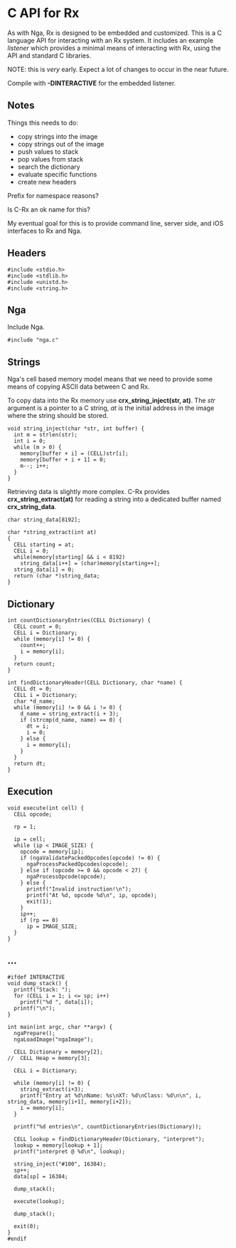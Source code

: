 # C API for Rx

As with Nga, Rx is designed to be embedded and customized. This is a C language API for interacting with an Rx system. It includes an example *listener* which provides a minimal means of interacting with Rx, using the API and standard C libraries.

NOTE: this is *very* early. Expect a lot of changes to occur in the near future.

Compile with **-DINTERACTIVE** for the embedded listener.

## Notes

Things this needs to do:

* copy strings into the image
* copy strings out of the image
* push values to stack
* pop values from stack
* search the dictionary
* evaluate specific functions
* create new headers

Prefix for namespace reasons?

Is C-Rx an ok name for this?

My eventual goal for this is to provide command line, server side, and iOS interfaces to Rx and Nga.

## Headers

````
#include <stdio.h>
#include <stdlib.h>
#include <unistd.h>
#include <string.h>
````

## Nga

Include Nga.

````
#include "nga.c"
````

## Strings

Nga's cell based memory model means that we need to provide some means of copying ASCII data between C and Rx.

To copy data into the Rx memory use **crx\_string\_inject(str, at)**. The *str* argument is a pointer to a C string, *at* is the initial address in the image where the string should be stored.

````
void string_inject(char *str, int buffer) {
  int m = strlen(str);
  int i = 0;
  while (m > 0) {
    memory[buffer + i] = (CELL)str[i];
    memory[buffer + i + 1] = 0;
    m--; i++;
  }
}
````

Retrieving data is slightly more complex. C-Rx provides **crx\_string\_extract(at)** for reading a string into a dedicated buffer named **crx\_string\_data**.

````
char string_data[8192];

char *string_extract(int at)
{
  CELL starting = at;
  CELL i = 0;
  while(memory[starting] && i < 8192)
    string_data[i++] = (char)memory[starting++];
  string_data[i] = 0;
  return (char *)string_data;
}
````

## Dictionary

````
int countDictionaryEntries(CELL Dictionary) {
  CELL count = 0;
  CELL i = Dictionary;
  while (memory[i] != 0) {
    count++;
    i = memory[i];
  }
  return count;
}

int findDictionaryHeader(CELL Dictionary, char *name) {
  CELL dt = 0;
  CELL i = Dictionary;
  char *d_name;
  while (memory[i] != 0 && i != 0) {
    d_name = string_extract(i + 3);
    if (strcmp(d_name, name) == 0) {
      dt = i;
      i = 0;
    } else {
      i = memory[i];
    }
  }
  return dt;
}
````

## Execution

````
void execute(int cell) {
  CELL opcode;

  rp = 1;

  ip = cell;
  while (ip < IMAGE_SIZE) {
    opcode = memory[ip];
    if (ngaValidatePackedOpcodes(opcode) != 0) {
      ngaProcessPackedOpcodes(opcode);
    } else if (opcode >= 0 && opcode < 27) {
      ngaProcessOpcode(opcode);
    } else {
      printf("Invalid instruction!\n");
      printf("At %d, opcode %d\n", ip, opcode);
      exit(1);
    }
    ip++;
    if (rp == 0)
      ip = IMAGE_SIZE;
  }
}
````

## ...

````
#ifdef INTERACTIVE
void dump_stack() {
  printf("Stack: ");
  for (CELL i = 1; i <= sp; i++)
    printf("%d ", data[i]);
  printf("\n");
}

int main(int argc, char **argv) {
  ngaPrepare();
  ngaLoadImage("ngaImage");

  CELL Dictionary = memory[2];
//  CELL Heap = memory[3];

  CELL i = Dictionary;

  while (memory[i] != 0) {
    string_extract(i+3);
    printf("Entry at %d\nName: %s\nXT: %d\nClass: %d\n\n", i, string_data, memory[i+1], memory[i+2]);
    i = memory[i];
  }

  printf("%d entries\n", countDictionaryEntries(Dictionary));

  CELL lookup = findDictionaryHeader(Dictionary, "interpret");
  lookup = memory[lookup + 1];
  printf("interpret @ %d\n", lookup);

  string_inject("#100", 16384);
  sp++;
  data[sp] = 16384;

  dump_stack();

  execute(lookup);

  dump_stack();

  exit(0);
}
#endif
````
